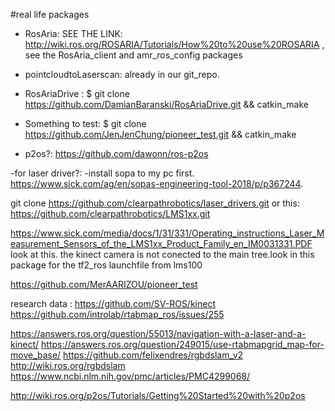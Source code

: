 #real life packages

- RosAria:
      SEE THE LINK: http://wiki.ros.org/ROSARIA/Tutorials/How%20to%20use%20ROSARIA , see the RosAria_client and amr_ros_config packages

- pointcloudtoLaserscan:
  already in our git_repo.
 
- RosAriaDrive :
      $ git clone https://github.com/DamianBaranski/RosAriaDrive.git && catkin_make

- Something to test:
      $ git clone https://github.com/JenJenChung/pioneer_test.git && catkin_make
- p2os?:
 https://github.com/dawonn/ros-p2os

-for laser driver?:
-install sopa to my pc first. 
https://www.sick.com/ag/en/sopas-engineering-tool-2018/p/p367244.

 git clone https://github.com/clearpathrobotics/laser_drivers.git  or this: https://github.com/clearpathrobotics/LMS1xx.git

https://www.sick.com/media/docs/1/31/331/Operating_instructions_Laser_Measurement_Sensors_of_the_LMS1xx_Product_Family_en_IM0031331.PDF
look at this.
the kinect camera is not conected to the main tree.look in this package for the tf2_ros launchfile from lms100

https://github.com/MerAARIZOU/pioneer_test




research data :
https://github.com/SV-ROS/kinect
https://github.com/introlab/rtabmap_ros/issues/255

https://answers.ros.org/question/55013/navigation-with-a-laser-and-a-kinect/
https://answers.ros.org/question/249015/use-rtabmapgrid_map-for-move_base/
https://github.com/felixendres/rgbdslam_v2
http://wiki.ros.org/rgbdslam
https://www.ncbi.nlm.nih.gov/pmc/articles/PMC4299068/


http://wiki.ros.org/p2os/Tutorials/Getting%20Started%20with%20p2os
